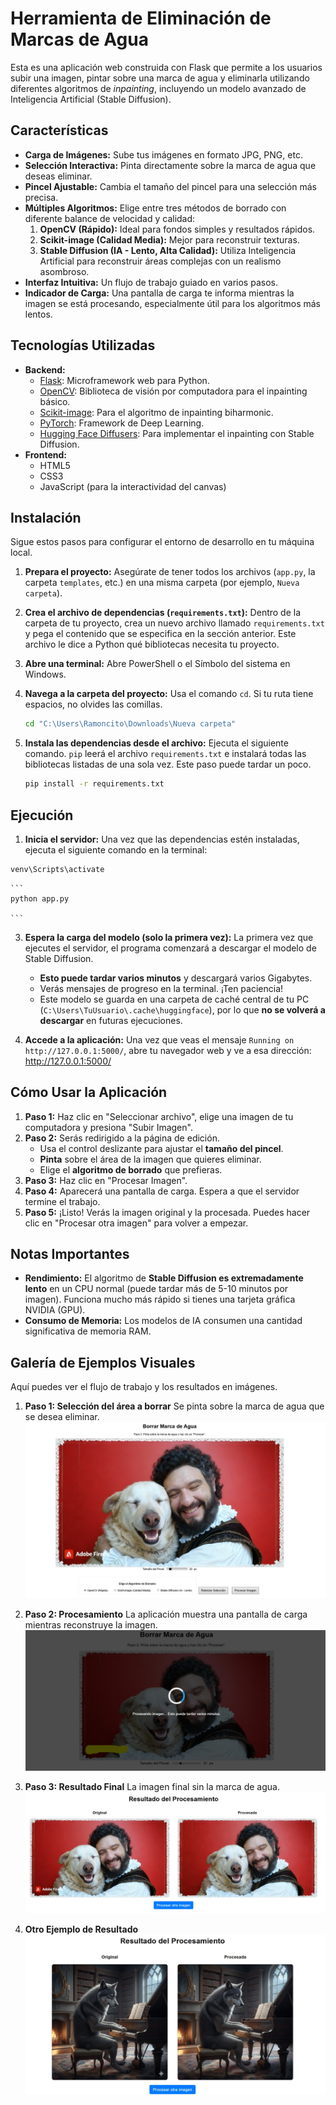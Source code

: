# Herramienta de Eliminación de Marcas de Agua

Esta es una aplicación web construida con Flask que permite a los usuarios subir una imagen, pintar sobre una marca de agua y eliminarla utilizando diferentes algoritmos de *inpainting*, incluyendo un modelo avanzado de Inteligencia Artificial (Stable Diffusion).

## Características

-   **Carga de Imágenes:** Sube tus imágenes en formato JPG, PNG, etc.
-   **Selección Interactiva:** Pinta directamente sobre la marca de agua que deseas eliminar.
-   **Pincel Ajustable:** Cambia el tamaño del pincel para una selección más precisa.
-   **Múltiples Algoritmos:** Elige entre tres métodos de borrado con diferente balance de velocidad y calidad:
    1.  **OpenCV (Rápido):** Ideal para fondos simples y resultados rápidos.
    2.  **Scikit-image (Calidad Media):** Mejor para reconstruir texturas.
    3.  **Stable Diffusion (IA - Lento, Alta Calidad):** Utiliza Inteligencia Artificial para reconstruir áreas complejas con un realismo asombroso.
-   **Interfaz Intuitiva:** Un flujo de trabajo guiado en varios pasos.
-   **Indicador de Carga:** Una pantalla de carga te informa mientras la imagen se está procesando, especialmente útil para los algoritmos más lentos.

## Tecnologías Utilizadas

-   **Backend:**
    -   [Flask](https://flask.palletsprojects.com/): Microframework web para Python.
    -   [OpenCV](https://opencv.org/): Biblioteca de visión por computadora para el inpainting básico.
    -   [Scikit-image](https://scikit-image.org/): Para el algoritmo de inpainting biharmonic.
    -   [PyTorch](https://pytorch.org/): Framework de Deep Learning.
    -   [Hugging Face Diffusers](https://huggingface.co/docs/diffusers/index): Para implementar el inpainting con Stable Diffusion.
-   **Frontend:**
    -   HTML5
    -   CSS3
    -   JavaScript (para la interactividad del canvas)

## Instalación

Sigue estos pasos para configurar el entorno de desarrollo en tu máquina local.

1.  **Prepara el proyecto:**
    Asegúrate de tener todos los archivos (`app.py`, la carpeta `templates`, etc.) en una misma carpeta (por ejemplo, `Nueva carpeta`).

2.  **Crea el archivo de dependencias (`requirements.txt`):**
    Dentro de la carpeta de tu proyecto, crea un nuevo archivo llamado `requirements.txt` y pega el contenido que se especifica en la sección anterior. Este archivo le dice a Python qué bibliotecas necesita tu proyecto.

3.  **Abre una terminal:**
    Abre PowerShell o el Símbolo del sistema en Windows.

4.  **Navega a la carpeta del proyecto:**
    Usa el comando `cd`. Si tu ruta tiene espacios, no olvides las comillas.
    ```bash
    cd "C:\Users\Ramoncito\Downloads\Nueva carpeta"
    ```

5.  **Instala las dependencias desde el archivo:**
    Ejecuta el siguiente comando. `pip` leerá el archivo `requirements.txt` e instalará todas las bibliotecas listadas de una sola vez. Este paso puede tardar un poco.
    ```bash
    pip install -r requirements.txt
    ```

## Ejecución

1.  **Inicia el servidor:**
    Una vez que las dependencias estén instaladas, ejecuta el siguiente comando en la terminal:

 ```bash
venv\Scripts\activate
```

    ```
    python app.py
    
    ```

3.  **Espera la carga del modelo (solo la primera vez):**
    La primera vez que ejecutes el servidor, el programa comenzará a descargar el modelo de Stable Diffusion.
    -   **Esto puede tardar varios minutos** y descargará varios Gigabytes.
    -   Verás mensajes de progreso en la terminal. ¡Ten paciencia!
    -   Este modelo se guarda en una carpeta de caché central de tu PC (`C:\Users\TuUsuario\.cache\huggingface`), por lo que **no se volverá a descargar** en futuras ejecuciones.

4.  **Accede a la aplicación:**
    Una vez que veas el mensaje `Running on http://127.0.0.1:5000/`, abre tu navegador web y ve a esa dirección:
    http://127.0.0.1:5000/

## Cómo Usar la Aplicación

1.  **Paso 1:** Haz clic en "Seleccionar archivo", elige una imagen de tu computadora y presiona "Subir Imagen".
2.  **Paso 2:** Serás redirigido a la página de edición.
    -   Usa el control deslizante para ajustar el **tamaño del pincel**.
    -   **Pinta** sobre el área de la imagen que quieres eliminar.
    -   Elige el **algoritmo de borrado** que prefieras.
3.  **Paso 3:** Haz clic en "Procesar Imagen".
4.  **Paso 4:** Aparecerá una pantalla de carga. Espera a que el servidor termine el trabajo.
5.  **Paso 5:** ¡Listo! Verás la imagen original y la procesada. Puedes hacer clic en "Procesar otra imagen" para volver a empezar.

## Notas Importantes

-   **Rendimiento:** El algoritmo de **Stable Diffusion es extremadamente lento** en un CPU normal (puede tardar más de 5-10 minutos por imagen). Funciona mucho más rápido si tienes una tarjeta gráfica NVIDIA (GPU).
-   **Consumo de Memoria:** Los modelos de IA consumen una cantidad significativa de memoria RAM.

## Galería de Ejemplos Visuales

Aquí puedes ver el flujo de trabajo y los resultados en imágenes.

1.  **Paso 1: Selección del área a borrar**
    Se pinta sobre la marca de agua que se desea eliminar.
    ![Área seleccionada para borrar](img_md/seleccionado.jpeg)

2.  **Paso 2: Procesamiento**
    La aplicación muestra una pantalla de carga mientras reconstruye la imagen.
    ![Pantalla de carga](img_md/procesandocambio.jpeg)

3.  **Paso 3: Resultado Final**
    La imagen final sin la marca de agua.
    ![Resultado final del proceso](img_md/resultadofinal.jpeg)

4.  **Otro Ejemplo de Resultado**
    ![Otro resultado](img_md/resultado2.jpeg)
